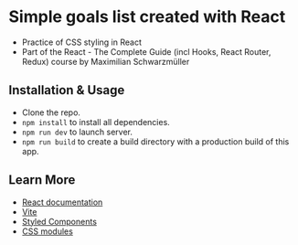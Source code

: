 
# Simple goals list created with React

- Practice of CSS styling in React 
- Part of the React - The Complete Guide (incl Hooks, React Router, Redux) course by Maximilian Schwarzmüller


## Installation & Usage

- Clone the repo.
- `npm install` to install all dependencies.
- `npm run dev` to launch server.
- `npm run build` to create a build directory with a production build of this app.

## Learn More

- [React documentation](https://reactjs.org/)
- [Vite](https://vitejs.dev/)
- [Styled Components](https://styled-components.com/)
- [CSS modules](https://create-react-app.dev/docs/adding-a-css-modules-stylesheet/)

